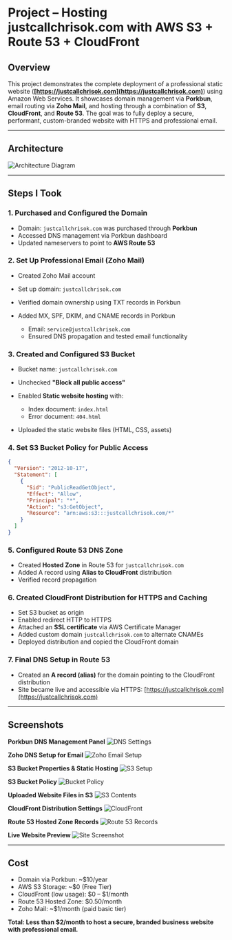 # Project – Hosting justcallchrisok.com with AWS S3 + Route 53 + CloudFront

## Overview

This project demonstrates the complete deployment of a professional static website (**[https://justcallchrisok.com](https://justcallchrisok.com)**) using Amazon Web Services. It showcases domain management via **Porkbun**, email routing via **Zoho Mail**, and hosting through a combination of **S3**, **CloudFront**, and **Route 53**. The goal was to fully deploy a secure, performant, custom-branded website with HTTPS and professional email.

---

## Architecture

![Architecture Diagram](screenshots/architecture-diagram.png)

---

## Steps I Took

### 1. Purchased and Configured the Domain

* Domain: `justcallchrisok.com` was purchased through **Porkbun**
* Accessed DNS management via Porkbun dashboard
* Updated nameservers to point to **AWS Route 53**

### 2. Set Up Professional Email (Zoho Mail)

* Created Zoho Mail account
* Set up domain: `justcallchrisok.com`
* Verified domain ownership using TXT records in Porkbun
* Added MX, SPF, DKIM, and CNAME records in Porkbun

  * Email: `service@justcallchrisok.com`
  * Ensured DNS propagation and tested email functionality

### 3. Created and Configured S3 Bucket

* Bucket name: `justcallchrisok.com`
* Unchecked **"Block all public access"**
* Enabled **Static website hosting** with:

  * Index document: `index.html`
  * Error document: `404.html`
* Uploaded the static website files (HTML, CSS, assets)

### 4. Set S3 Bucket Policy for Public Access

```json
{
  "Version": "2012-10-17",
  "Statement": [
    {
      "Sid": "PublicReadGetObject",
      "Effect": "Allow",
      "Principal": "*",
      "Action": "s3:GetObject",
      "Resource": "arn:aws:s3:::justcallchrisok.com/*"
    }
  ]
}
```

### 5. Configured Route 53 DNS Zone

* Created **Hosted Zone** in Route 53 for `justcallchrisok.com`
* Added A record using **Alias to CloudFront** distribution
* Verified record propagation

### 6. Created CloudFront Distribution for HTTPS and Caching

* Set S3 bucket as origin
* Enabled redirect HTTP to HTTPS
* Attached an **SSL certificate** via AWS Certificate Manager
* Added custom domain `justcallchrisok.com` to alternate CNAMEs
* Deployed distribution and copied the CloudFront domain

### 7. Final DNS Setup in Route 53

* Created an **A record (alias)** for the domain pointing to the CloudFront distribution
* Site became live and accessible via HTTPS:
  [https://justcallchrisok.com](https://justcallchrisok.com)

---

## Screenshots

**Porkbun DNS Management Panel**
![DNS Settings](screenshots/porkbun-dns.png)

**Zoho DNS Setup for Email**
![Zoho Email Setup](screenshots/zoho-dns.png)

**S3 Bucket Properties & Static Hosting**
![S3 Setup](screenshots/s3-hosting.png)

**S3 Bucket Policy**
![Bucket Policy](screenshots/bucket-policy.png)

**Uploaded Website Files in S3**
![S3 Contents](screenshots/s3-contents.png)

**CloudFront Distribution Settings**
![CloudFront](screenshots/cloudfront.png)

**Route 53 Hosted Zone Records**
![Route 53 Records](screenshots/route53.png)

**Live Website Preview**
![Site Screenshot](screenshots/live-preview.png)

---

## Cost

* Domain via Porkbun: \~\$10/year
* AWS S3 Storage: \~\$0 (Free Tier)
* CloudFront (low usage): \$0 – \$1/month
* Route 53 Hosted Zone: \$0.50/month
* Zoho Mail: \~\$1/month (paid basic tier)

**Total: Less than \$2/month to host a secure, branded business website with professional email.**
